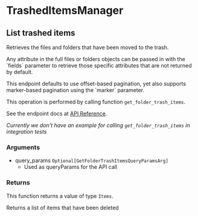 # TrashedItemsManager

## List trashed items

Retrieves the files and folders that have been moved
to the trash.

Any attribute in the full files or folders objects can be passed
in with the &#x60;fields&#x60; parameter to retrieve those specific
attributes that are not returned by default.

This endpoint defaults to use offset-based pagination, yet also supports
marker-based pagination using the &#x60;marker&#x60; parameter.

This operation is performed by calling function `get_folder_trash_items`.

See the endpoint docs at
[API Reference](https://developer.box.com/reference/get-folders-trash-items/).

*Currently we don't have an example for calling `get_folder_trash_items` in integration tests*

### Arguments

- query_params `Optional[GetFolderTrashItemsQueryParamsArg]`
  - Used as queryParams for the API call


### Returns

This function returns a value of type `Items`.

Returns a list of items that have been deleted


